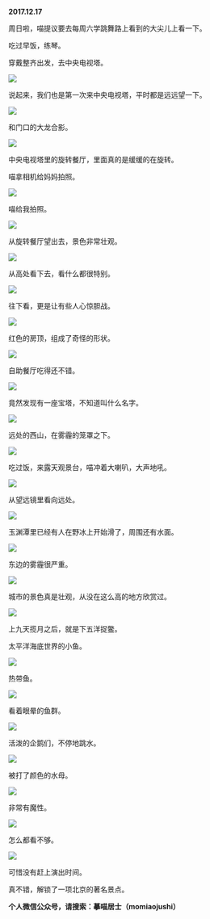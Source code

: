 
          
            
**2017.12.17**

周日啦，喵提议要去每周六学跳舞路上看到的大尖儿上看一下。

吃过早饭，练琴。

穿戴整齐出发，去中央电视塔。




![](//upload-images.jianshu.io/upload_images/51001-3020099d82a68be1.jpg)




说起来，我们也是第一次来中央电视塔，平时都是远远望一下。




![](//upload-images.jianshu.io/upload_images/51001-701bb56c7b3c4ce4.jpg)




和门口的大龙合影。




![](//upload-images.jianshu.io/upload_images/51001-784d5d86370a7d26.jpg)




中央电视塔里的旋转餐厅，里面真的是缓缓的在旋转。

喵拿相机给妈妈拍照。




![](//upload-images.jianshu.io/upload_images/51001-be12f90235ceeeac.jpg)




喵给我拍照。




![](//upload-images.jianshu.io/upload_images/51001-be0b982dffe31dfd.jpg)




从旋转餐厅望出去，景色非常壮观。




![](//upload-images.jianshu.io/upload_images/51001-e87077c085836b40.jpg)




从高处看下去，看什么都很特别。




![](//upload-images.jianshu.io/upload_images/51001-d1725b3506bca87b.jpg)




往下看，更是让有些人心惊胆战。




![](//upload-images.jianshu.io/upload_images/51001-c8209b4335cf6991.jpg)




红色的房顶，组成了奇怪的形状。




![](//upload-images.jianshu.io/upload_images/51001-19a8d945e98f468c.jpg)




自助餐厅吃得还不错。




![](//upload-images.jianshu.io/upload_images/51001-174ec2113a1d4f60.jpg)




竟然发现有一座宝塔，不知道叫什么名字。




![](//upload-images.jianshu.io/upload_images/51001-39a8ff324127c119.jpg)




远处的西山，在雾霾的笼罩之下。




![](//upload-images.jianshu.io/upload_images/51001-2cf1af8a6ff37f0c.jpg)




吃过饭，来露天观景台，喵冲着大喇叭，大声地吼。




![](//upload-images.jianshu.io/upload_images/51001-c56f472e8c6e47f2.jpg)




从望远镜里看向远处。




![](//upload-images.jianshu.io/upload_images/51001-765f38d5c342d6c7.jpg)




玉渊潭里已经有人在野冰上开始滑了，周围还有水面。




![](//upload-images.jianshu.io/upload_images/51001-e7bf6df637c35cfe.jpg)




东边的雾霾很严重。




![](//upload-images.jianshu.io/upload_images/51001-a35d3d7df7235205.jpg)




城市的景色真是壮观，从没在这么高的地方欣赏过。




![](//upload-images.jianshu.io/upload_images/51001-8a4d82a5f79a5147.jpg)




上九天揽月之后，就是下五洋捉鳖。

太平洋海底世界的小鱼。




![](//upload-images.jianshu.io/upload_images/51001-c75ebf5be40dc38f.jpg)




热带鱼。




![](//upload-images.jianshu.io/upload_images/51001-cfc765f966b9caf7.jpg)




看着眼晕的鱼群。




![](//upload-images.jianshu.io/upload_images/51001-2da061df682c8b5c.jpg)




活泼的企鹅们，不停地跳水。




![](//upload-images.jianshu.io/upload_images/51001-1aae8ea78691cfc1.jpg)




被打了颜色的水母。




![](//upload-images.jianshu.io/upload_images/51001-89adcc3e01e853af.jpg)




非常有魔性。




![](//upload-images.jianshu.io/upload_images/51001-c6c37944e1045e61.jpg)




怎么都看不够。




![](//upload-images.jianshu.io/upload_images/51001-18c69fc4c15d558c.jpg)




可惜没有赶上演出时间。

真不错，解锁了一项北京的著名景点。


**个人微信公众号，请搜索：摹喵居士（momiaojushi）**

          
        